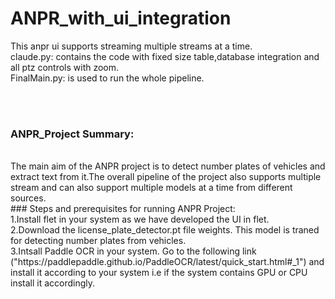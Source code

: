 # ANPR_with_ui_integration
This anpr ui supports streaming multiple streams at a time.
<br>
claude.py: contains the code with fixed size table,database integration and all ptz controls with zoom.
<br>
FinalMain.py: is used to run the whole pipeline.

<br><br>

### ANPR_Project Summary:
<br>
The main aim of the ANPR project is to detect number plates of vehicles and extract text from it.The overall pipeline of the project also supports multiple stream and can also support multiple models at a time from different sources.

<br>
### Steps and prerequisites for running ANPR Project:<br>
1.Install flet in your system as we have developed the UI in flet.<br>
2.Download the license_plate_detector.pt file weights. This model is traned for detecting number plates from vehicles.<br>
3.Intsall Paddle OCR in your system. Go to the following link ("https://paddlepaddle.github.io/PaddleOCR/latest/quick_start.html#_1") and install it according to your system i.e if the system contains GPU or CPU install it accordingly.<br>


